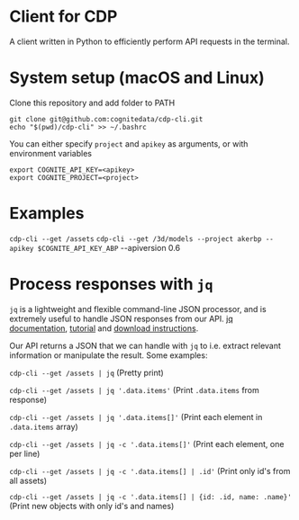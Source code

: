 # Client for CDP
A client written in Python to efficiently perform API requests in the terminal.
# System setup (macOS and Linux)
Clone this repository and add folder to PATH
```
git clone git@github.com:cognitedata/cdp-cli.git
echo "$(pwd)/cdp-cli" >> ~/.bashrc
```
You can either specify `project` and `apikey` as arguments, or with environment variables
```
export COGNITE_API_KEY=<apikey>
export COGNITE_PROJECT=<project>
```
# Examples
`cdp-cli --get /assets`
`cdp-cli --get /3d/models --project akerbp --apikey $COGNITE_API_KEY_ABP` --apiversion 0.6

# Process responses with `jq`
`jq` is a lightweight and flexible command-line JSON processor, and is extremely useful to handle JSON responses from our API.
[jq documentation](https://stedolan.github.io/jq/), [tutorial](https://stedolan.github.io/jq/tutorial/) and [download instructions](https://stedolan.github.io/jq/download/).

Our API returns a JSON that we can handle with `jq` to i.e. extract relevant information or manipulate the result. Some examples:

`cdp-cli --get /assets | jq` (Pretty print)

`cdp-cli --get /assets | jq '.data.items'` (Print `.data.items` from response)

`cdp-cli --get /assets | jq '.data.items[]'` (Print each element in `.data.items` array)

`cdp-cli --get /assets | jq -c '.data.items[]'` (Print each element, one per line)

`cdp-cli --get /assets | jq -c '.data.items[] | .id'` (Print only id's from all assets)

`cdp-cli --get /assets | jq -c '.data.items[] | {id: .id, name: .name}'` (Print new objects with only id's and names)
